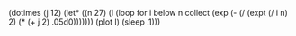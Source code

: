 (dotimes (j 12)
  (let* ((n 27)
	 (l (loop for i below n collect (exp (- (/ (expt (/ i n) 2)
						   (* (+ j 2) .05d0)))))))
    (plot l)
    (sleep .1)))
